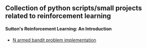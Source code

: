## Collection of python scripts/small projects related to reinforcement learning


#### Sutton's Reinforcement Learning: An Introduction

- [N armed bandit problem implementation](../RL/N_arm_bandit.py)
  
